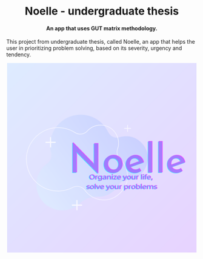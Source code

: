 <div>
  <h1 align="center"> Noelle - undergraduate thesis </h1>
    <h4 align="center">An app that uses GUT matrix methodology.</h4>
  <p>This project from undergraduate thesis, called Noelle, an app that helps the user in prioritizing problem solving, based on its severity, urgency and tendency.</p>

  <p align="center">
    <img align="center" width="500" height="500" src="https://github.com/lonelypi/noelle/blob/master/noelle-project/Assets.xcassets/Image.imageset/noelle_app_icon.png?raw=true">
  </p>
</div>
